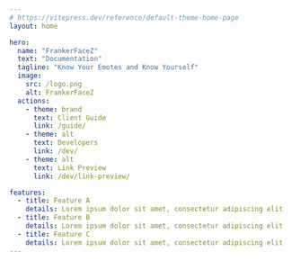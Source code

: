 ```yaml
---
# https://vitepress.dev/reference/default-theme-home-page
layout: home

hero:
  name: "FrankerFaceZ"
  text: "Documentation"
  tagline: "Know Your Emotes and Know Yourself"
  image:
    src: /logo.png
    alt: FrankerFaceZ
  actions:
    - theme: brand
      text: Client Guide
      link: /guide/
    - theme: alt
      text: Developers
      link: /dev/
    - theme: alt
      text: Link Preview
      link: /dev/link-preview/

features:
  - title: Feature A
    details: Lorem ipsum dolor sit amet, consectetur adipiscing elit
  - title: Feature B
    details: Lorem ipsum dolor sit amet, consectetur adipiscing elit
  - title: Feature C
    details: Lorem ipsum dolor sit amet, consectetur adipiscing elit
---
```

